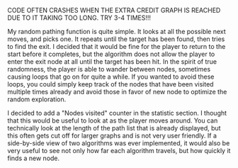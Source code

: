 CODE OFTEN CRASHES WHEN THE EXTRA CREDIT GRAPH IS REACHED DUE TO IT TAKING TOO LONG. TRY 3-4 TIMES!!!

My random pathing function is quite simple. It looks at all the possible next moves, and picks one. It repeats until the target has
been found, then tries to find the exit. I decided that it would be fine for the player to return to the start before it completes,
but the algorithm does not allow the player to enter the exit node at all until the target has been hit. In the spirit of true
randomness, the player is able to wander between nodes, sometimes causing loops that go on for quite a while. If you wanted to avoid these loops,
you could simply keep track of the nodes that have been visited multiple times already and avoid those in favor of new node to optimize the
random exploration.

I decided to add a "Nodes visited" counter in the statistic section. I thought that this would be useful to look at as the player
moves around. You can technically look at the length of the path list that is already displayed, but this often gets cut off for larger graphs and is
not very user friendly. If a side-by-side view of two algorithms was ever implemented, it would also be very useful to see not only how far each
algorithm travels, but how quickly it finds a new node.

